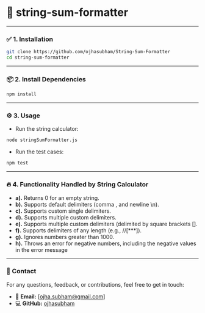 # 🚀 string-sum-formatter

---

### ✅ 1. Installation  
```bash
git clone https://github.com/ojhasubham/String-Sum-Formatter 
cd string-sum-formatter  
```

---

### 📦 2. Install Dependencies  
```bash
npm install  
```

---

### ⚙️ 3. Usage  
- Run the string calculator:  
```bash
node stringSumFormatter.js  
```
- Run the test cases:  
```bash
npm test  
```

---

### 🔥 4. Functionality Handled by String Calculator  
- **a).** Returns 0 for an empty string.  
- **b).** Supports default delimiters (comma , and newline \n).  
- **c).** Supports custom single delimiters.  
- **d).** Supports multiple custom delimiters.  
- **e).** Supports multiple custom delimiters (delimited by square brackets [].  
- **f).** Supports delimiters of any length (e.g., //[***]).  
- **g).** Ignores numbers greater than 1000. 
- **h).** Throws an error for negative numbers, including the negative values in the error message 

---

### 📧 Contact  
For any questions, feedback, or contributions, feel free to get in touch: 
- 📧 **Email:** [ojha.subham@gmail.com]
- 💻 **GitHub:** [ojhasubham](https://github.com/ojhasubham)  

